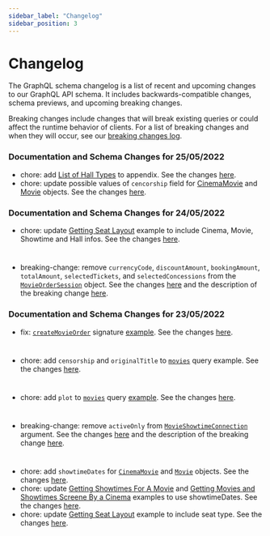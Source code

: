 ```yaml
---
sidebar_label: "Changelog"
sidebar_position: 3
---
```


# Changelog

The GraphQL schema changelog is a list of recent and upcoming changes to our GraphQL API schema. It includes backwards-compatible changes, schema previews, and upcoming breaking changes.

Breaking changes include changes that will break existing queries or could affect the runtime behavior of clients. For a list of breaking changes and when they will occur, see our [breaking changes log](/docs/overview/breaking_changes).

### Documentation and Schema Changes for 25/05/2022
- chore: add [List of Hall Types](/docs/guides/appendix#list-of-hall-types) to appendix. See the changes [here](https://github.com/wetix/openapi-doc/pull/70/commits/356599ae375c2ad94c013ac9b09db28dd23d7396).
- chore: update possible values of `cencorship` field for [CinemaMovie](/docs/graphql/objects#cinemamovie) and [Movie](/docs/graphql/objects#movie) objects. See the changes [here](https://github.com/wetix/openapi-doc/pull/70/commits/d0026a1f08be3205a993f253a584d87709b287f9).

### Documentation and Schema Changes for 24/05/2022
- chore: update [Getting Seat Layout](/docs/guides/example#getting-seat-layout) example to include Cinema, Movie, Showtime and Hall infos. See the changes [here](https://github.com/wetix/openapi-doc/commit/3595540b9eb422ea18de354ef033bdd93b1d0c5c).
#
- breaking-change: remove `currencyCode`, `discountAmount`, `bookingAmount`, `totalAmount`, `selectedTickets`, and `selectedConcessions` from the [`MovieOrderSession`](/docs/graphql/objects#movieordersession) object. See the changes [here](https://github.com/wetix/openapi-doc/commit/56e4ee7707115660422bd8f6d22a65710a88989d) and the description of the breaking change [here](/docs/overview/breaking_changes#breaking-changes-for-24052022).


### Documentation and Schema Changes for 23/05/2022
- fix: [`createMovieOrder`](/docs/graphql/mutations#createmovieorder) signature [example](/docs/guides/example#create-movie-order). See the changes [here](https://github.com/wetix/openapi-doc/pull/67/commits/6aae48e91f190e855598c54fff23ae0462725555).
#
- chore: add `censorship` and `originalTitle` to [`movies`](/docs/graphql/queries#movies) query example. See the changes [here](https://github.com/wetix/openapi-doc/pull/67/commits/9515e8e6dbd029b6bbef55db349bb54371f9d1f5).
#
- chore: add `plot` to [`movies`](/docs/graphql/queries#movies) query [example](/docs/guides/example#getting-now-showing-and-coming-soon-movies). See the changes [here](https://github.com/wetix/openapi-doc/pull/67/commits/6722e37d6a16b9374f800390758348c570419966).
#
- breaking-change: remove `activeOnly` from [`MovieShowtimeConnection`](/docs/graphql/objects#movieshowtimeconnection) argument. See the changes [here](https://github.com/wetix/openapi-doc/pull/67/commits/32a343b6a4524605f7789538c7af1a58ed5fe0fe) and the description of the breaking change [here](/docs/overview/breaking_changes#breaking-changes-for-23052022).
#
- chore: add `showtimeDates` for [`CinemaMovie`](/docs/graphql/objects#cinemamovie) and [`Movie`](/docs/graphql/objects#movie) objects. See the changes [here](https://github.com/wetix/openapi-doc/commit/fd27b8e02526f26a61bb5cf5854d1056222a1647).
- chore: update [Getting Showtimes For A Movie](/docs/guides/example#getting-showtimes-for-a-movie) and [Getting Movies and Showtimes Screene By a Cinema](/docs/guides/example#getting-movies-and-showtimes-screened-by-a-cinema) examples to use showtimeDates. See the changes [here](https://github.com/wetix/openapi-doc/commit/307f5f8fde4a929d51278bb2b5d0a5f39461bb22).
- chore: update [Getting Seat Layout](/docs/guides/example#getting-seat-layout) example to include seat type. See the changes [here](https://github.com/wetix/openapi-doc/pull/68/commits/c81d5a74fad16c311c641ea5bd6cebb972cb3031).


